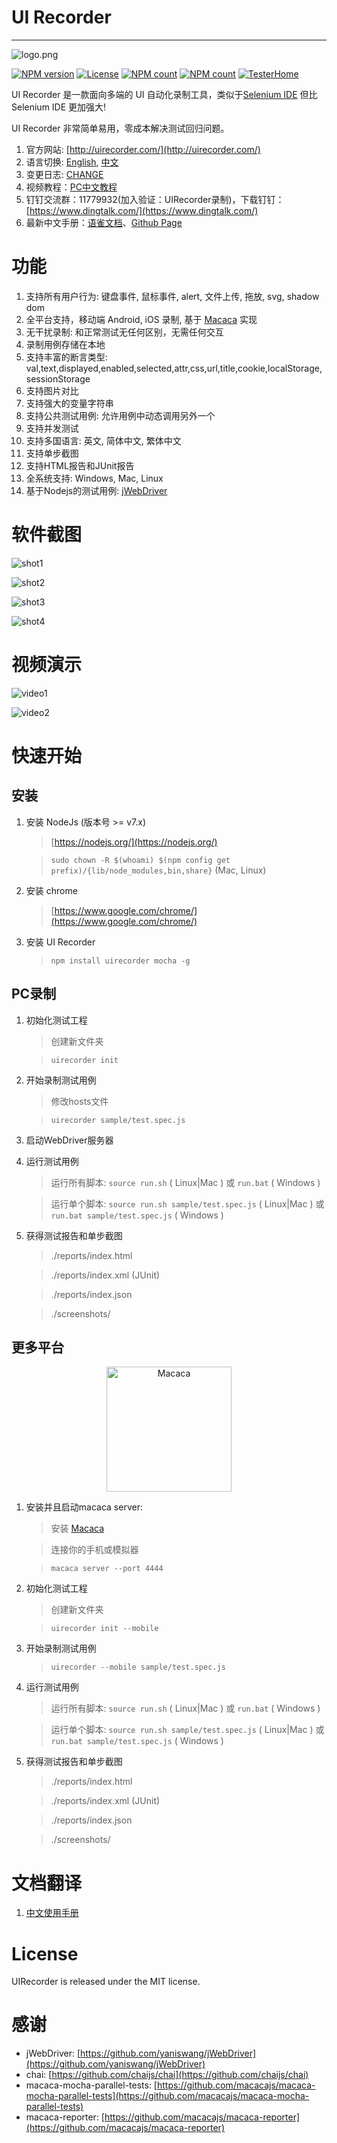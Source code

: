 # UI Recorder

---

![logo.png](https://raw.github.com/alibaba/uirecorder/master/logo.png)

[![NPM version](https://img.shields.io/npm/v/uirecorder.svg?style=flat-square)](https://www.npmjs.com/package/uirecorder)
[![License](https://img.shields.io/npm/l/uirecorder.svg?style=flat-square)](https://www.npmjs.com/package/uirecorder)
[![NPM count](https://img.shields.io/npm/dm/uirecorder.svg?style=flat-square)](https://www.npmjs.com/package/uirecorder)
[![NPM count](https://img.shields.io/npm/dt/uirecorder.svg?style=flat-square)](https://www.npmjs.com/package/uirecorder)
[![TesterHome](https://img.shields.io/badge/TTF-TesterHome-2955C5.svg)](https://testerhome.com/github_statistics)

UI Recorder 是一款面向多端的 UI 自动化录制工具，类似于[Selenium IDE](http://docs.seleniumhq.org/projects/ide/) 但比Selenium IDE 更加强大!

UI Recorder 非常简单易用，零成本解决测试回归问题。

1. 官方网站: [http://uirecorder.com/](http://uirecorder.com/)
2. 语言切换: [English](https://github.com/alibaba/uirecorder/blob/master/README.md), [中文](https://github.com/alibaba/uirecorder/blob/master/README_zh-cn.md)
3. 变更日志: [CHANGE](https://github.com/alibaba/uirecorder/blob/master/CHANGE.md)
4. 视频教程：[PC中文教程](http://v.youku.com/v_show/id_XMTY4NTk5NjI4MA==.html)
5. 钉钉交流群：11779932(加入验证：UIRecorder录制)，下载钉钉：[https://www.dingtalk.com/](https://www.dingtalk.com/)
6. 最新中文手册：[语雀文档](https://www.yuque.com/artist/uirecorder)、[Github Page](https://alibaba.github.io/uirecorder/build/#/artist/uirecorder/hbqzpl)

# 功能

1. 支持所有用户行为: 键盘事件, 鼠标事件, alert, 文件上传, 拖放, svg, shadow dom
2. 全平台支持，移动端 Android, iOS 录制, 基于 [Macaca](https://macacajs.github.io) 实现
3. 无干扰录制: 和正常测试无任何区别，无需任何交互
4. 录制用例存储在本地
5. 支持丰富的断言类型: val,text,displayed,enabled,selected,attr,css,url,title,cookie,localStorage,sessionStorage
6. 支持图片对比
7. 支持强大的变量字符串
8. 支持公共测试用例: 允许用例中动态调用另外一个
9. 支持并发测试
10. 支持多国语言: 英文, 简体中文, 繁体中文
11. 支持单步截图
12. 支持HTML报告和JUnit报告
13. 全系统支持: Windows, Mac, Linux
14. 基于Nodejs的测试用例: [jWebDriver](http://jwebdriver.com/)

# 软件截图

![shot1](https://raw.github.com/alibaba/uirecorder/master/screenshot/shot1.png)

![shot2](https://raw.github.com/alibaba/uirecorder/master/screenshot/shot2.png)

![shot3](https://raw.github.com/alibaba/uirecorder/master/screenshot/shot3.png)

![shot4](https://raw.github.com/alibaba/uirecorder/master/screenshot/shot4.png)

# 视频演示

![video1](http://wx1.sinaimg.cn/mw1024/7f3afc78gy1fdf5gass5rg20sg0g0kjo.gif)

![video2](http://wx2.sinaimg.cn/mw1024/7f3afc78gy1fdf5hb8anig20sg0g0u12.gif)

# 快速开始

## 安装

1. 安装 NodeJs (版本号 >= v7.x)

    > [https://nodejs.org/](https://nodejs.org/)

    > `sudo chown -R $(whoami) $(npm config get prefix)/{lib/node_modules,bin,share}` (Mac, Linux)

2. 安装 chrome

    > [https://www.google.com/chrome/](https://www.google.com/chrome/)

3. 安装 UI Recorder

    > `npm install uirecorder mocha -g`

## PC录制

1. 初始化测试工程

    > 创建新文件夹

    > `uirecorder init`

2. 开始录制测试用例

    > 修改hosts文件

    > `uirecorder sample/test.spec.js`

3. 启动WebDriver服务器

4. 运行测试用例

    > 运行所有脚本: `source run.sh` ( Linux|Mac ) 或 `run.bat` ( Windows )

    > 运行单个脚本: `source run.sh sample/test.spec.js` ( Linux|Mac ) 或 `run.bat sample/test.spec.js` ( Windows )

5. 获得测试报告和单步截图

    > ./reports/index.html

    > ./reports/index.xml (JUnit)

    > ./reports/index.json

    > ./screenshots/

## 更多平台

<p align="center">
  <a href="//macacajs.github.io">
    <img
      alt="Macaca"
      src="https://macacajs.github.io/macaca-logo/svg/monkey.svg"
      width="200"
    />
  </a>
</p>

1. 安装并且启动macaca server:

    > 安装 [Macaca](http://macacajs.github.io)

    > 连接你的手机或模拟器

    > `macaca server --port 4444`

2. 初始化测试工程

    > 创建新文件夹

    > `uirecorder init --mobile`

3. 开始录制测试用例

    > `uirecorder --mobile sample/test.spec.js`

4. 运行测试用例

    > 运行所有脚本: `source run.sh` ( Linux|Mac ) 或 `run.bat` ( Windows )

    > 运行单个脚本: `source run.sh sample/test.spec.js` ( Linux|Mac ) 或 `run.bat sample/test.spec.js` ( Windows )

5. 获得测试报告和单步截图

    > ./reports/index.html

    > ./reports/index.xml (JUnit)

    > ./reports/index.json

    > ./screenshots/

# 文档翻译

1. [中文使用手册](/doc/zh-cn/readme.md)


# License

UIRecorder is released under the MIT license.

# 感谢

* jWebDriver: [https://github.com/yaniswang/jWebDriver](https://github.com/yaniswang/jWebDriver)
* chai: [https://github.com/chaijs/chai](https://github.com/chaijs/chai)
* macaca-mocha-parallel-tests: [https://github.com/macacajs/macaca-mocha-parallel-tests](https://github.com/macacajs/macaca-mocha-parallel-tests)
* macaca-reporter: [https://github.com/macacajs/macaca-reporter](https://github.com/macacajs/macaca-reporter)
